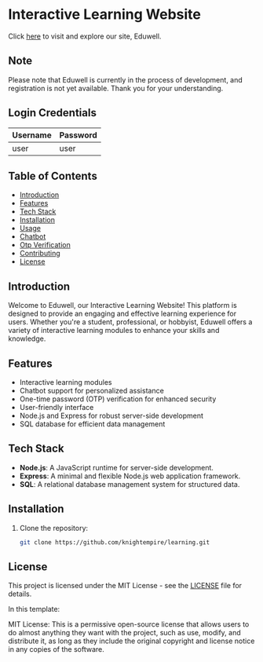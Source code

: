 # Interactive Learning Website 


Click [here](https://eduwells.onrender.com/) to visit and explore our site, Eduwell.

## Note 

Please note that Eduwell is currently in the process of development, and registration is not yet available. Thank you for your understanding.

 
## Login Credentials  

| Username | Password |  
|----------|----------|
| user     | user     |
 



## Table of Contents
- [Introduction](#introduction)
- [Features](#features)
- [Tech Stack](#tech-stack)
- [Installation](#installation)
- [Usage](#usage)
- [Chatbot](#chatbot)
- [Otp Verification](#opt-verification)
- [Contributing](#contributing)
- [License](#license)

## Introduction

Welcome to Eduwell, our Interactive Learning Website! This platform is designed to provide an engaging and effective learning experience for users. Whether you're a student, professional, or hobbyist, Eduwell offers a variety of interactive learning modules to enhance your skills and knowledge.


## Features

- Interactive learning modules
- Chatbot support for personalized assistance
- One-time password (OTP) verification for enhanced security
- User-friendly interface
- Node.js and Express for robust server-side development
- SQL database for efficient data management

## Tech Stack

- **Node.js**: A JavaScript runtime for server-side development.
- **Express**: A minimal and flexible Node.js web application framework.
- **SQL**: A relational database management system for structured data.

## Installation

1. Clone the repository:

   ```bash
   git clone https://github.com/knightempire/learning.git


## License

This project is licensed under the MIT License - see the [LICENSE](LICENSE) file for details.
  

In this template:

MIT License: This is a permissive open-source license that allows users to do almost anything they want with the project, such as use, modify, and distribute it, as long as they include the original copyright and license notice in any copies of the software.




